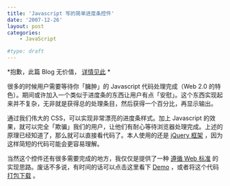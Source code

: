 ```yaml
---
title: 'Javascript 写的简单进度条控件'
date: '2007-12-26'
layout: post
categories:
    - JavaScript

#type: draft
---
```


*抱歉，此篇 Blog 无价值， [详情见此]({{site.urls}}/posts/1679/)  *

很多的时候用户需要等待你「臃肿」的 Javascript 代码处理完成（Web 2.0 的特色）。期间或许加入一个类似于进度条的东西让用户有点「安慰」。这个东西实现起来并不复杂，无非就是获得总的处理条目，然后获得一个百分比，再显示输出。

通过我们伟大的 CSS，可以实现非常漂亮的进度条样式。加上 Javascript 的效果，就可以完全「欺骗」我们的用户，让他们有耐心等待浏览器处理完成。上述的原理已经知道了，那么就可以直接看代码了。本人使用的还是  [jQuery 框架]({{site.urls}}/posts/417/) ，因为这样简短的代码可能会更容易理解。

当然这个控件还有很多需要完成的地方，我仅仅是提供了一种 [遵循 Web 标准]({{site.urls}}/posts/102/) 的实现思路。废话不多说，有时间的话可以点击这里看下  [Demo](http://graceco.de/historic/demo/javascript_progress.html) ，或者将这个代码 [打包下载](http://files.gracecode.com/2007_12_26/1198650474.zip) 。
